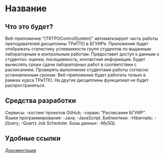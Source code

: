 Название
========
Что это будет?
--------------
Веб-приложение "(TRTPOControlSystem)" автоматизирует часть работы преподавателей дисциплины ТРиТПО в БГУИРе.
Приложение будет отображать статистику успеваемости групп студентов по выданным лабораторным и контрольным работам. Предоставит доступ к данным о студентах: оценки, посещаемость, контактная информация. Будет вычислять сроки сдачи лабораторных работ в соответствии с расписанием. Проверять выполнение студентами работы согласно установленным срокам.
Веб-приложение будет работать только в рамках курса ТРиТПО. На другие дисциплины функционал не будет распространяться.

Средства разработки
-------------------
Сервисы:
-хостинг проектов GitHub;
-сервис “Расписание БГУИР”.
Языки программирования:
-Java;
-JavaScript.
Библиотеки:
-Hibernate; 
-jQuery;
-Quartz Job Scheduler.
Базы данных:
-MySQL

Удобные ссылки
--------------
[Документация](https://github.com/Andrlis/TRTPOControlSystem/tree/master/doc)
